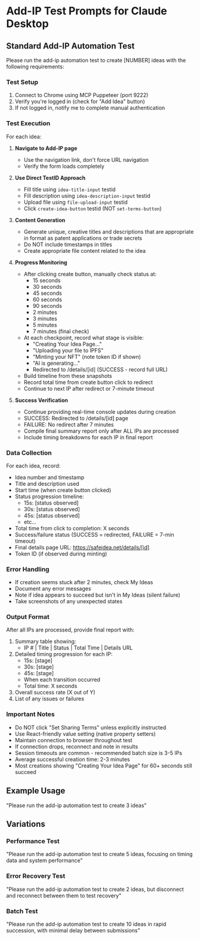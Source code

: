 # Add-IP Test Prompts for Claude Desktop

## Standard Add-IP Automation Test

Please run the add-ip automation test to create [NUMBER] ideas with the following requirements:

### Test Setup
1. Connect to Chrome using MCP Puppeteer (port 9222)
2. Verify you're logged in (check for "Add Idea" button)
3. If not logged in, notify me to complete manual authentication

### Test Execution
For each idea:

1. **Navigate to Add-IP page**
   - Use the navigation link, don't force URL navigation
   - Verify the form loads completely

2. **Use Direct TestID Approach**
   - Fill title using `idea-title-input` testid
   - Fill description using `idea-description-input` testid
   - Upload file using `file-upload-input` testid
   - Click `create-idea-button` testid (NOT `set-terms-button`)

3. **Content Generation**
   - Generate unique, creative titles and descriptions that are appropriate in format as patent applications or trade secrets
   - Do NOT include timestamps in titles
   - Create appropriate file content related to the idea

4. **Progress Monitoring**
   - After clicking create button, manually check status at:
     * 15 seconds
     * 30 seconds
     * 45 seconds
     * 60 seconds
     * 90 seconds
     * 2 minutes
     * 3 minutes
     * 5 minutes
     * 7 minutes (final check)
   - At each checkpoint, record what stage is visible:
     * "Creating Your Idea Page..." 
     * "Uploading your file to IPFS"
     * "Minting your NFT" (note token ID if shown)
     * "AI is generating..." 
     * Redirected to /details/[id] (SUCCESS - record full URL)
   - Build timeline from these snapshots
   - Record total time from create button click to redirect
   - Continue to next IP after redirect or 7-minute timeout

5. **Success Verification**
   - Continue providing real-time console updates during creation
   - SUCCESS: Redirected to /details/[id] page
   - FAILURE: No redirect after 7 minutes
   - Compile final summary report only after ALL IPs are processed
   - Include timing breakdowns for each IP in final report

### Data Collection
For each idea, record:
- Idea number and timestamp
- Title and description used
- Start time (when create button clicked)
- Status progression timeline:
  * 15s: [status observed]
  * 30s: [status observed]
  * 45s: [status observed]
  * etc...
- Total time from click to completion: X seconds
- Success/failure status (SUCCESS = redirected, FAILURE = 7-min timeout)
- Final details page URL: https://safeidea.net/details/[id]
- Token ID (if observed during minting)

### Error Handling
- If creation seems stuck after 2 minutes, check My Ideas
- Document any error messages
- Note if idea appears to succeed but isn't in My Ideas (silent failure)
- Take screenshots of any unexpected states

### Output Format
After all IPs are processed, provide final report with:
1. Summary table showing:
   - IP # | Title | Status | Total Time | Details URL
2. Detailed timing progression for each IP:
   - 15s: [stage]
   - 30s: [stage]
   - 45s: [stage]
   - When each transition occurred
   - Total time: X seconds
3. Overall success rate (X out of Y)
4. List of any issues or failures

### Important Notes
- Do NOT click "Set Sharing Terms" unless explicitly instructed
- Use React-friendly value setting (native property setters)
- Maintain connection to browser throughout test
- If connection drops, reconnect and note in results
- Session timeouts are common - recommended batch size is 3-5 IPs
- Average successful creation time: 2-3 minutes
- Most creations showing "Creating Your Idea Page" for 60+ seconds still succeed

## Example Usage
"Please run the add-ip automation test to create 3 ideas"

## Variations

### Performance Test
"Please run the add-ip automation test to create 5 ideas, focusing on timing data and system performance"

### Error Recovery Test  
"Please run the add-ip automation test to create 2 ideas, but disconnect and reconnect between them to test recovery"

### Batch Test
"Please run the add-ip automation test to create 10 ideas in rapid succession, with minimal delay between submissions"